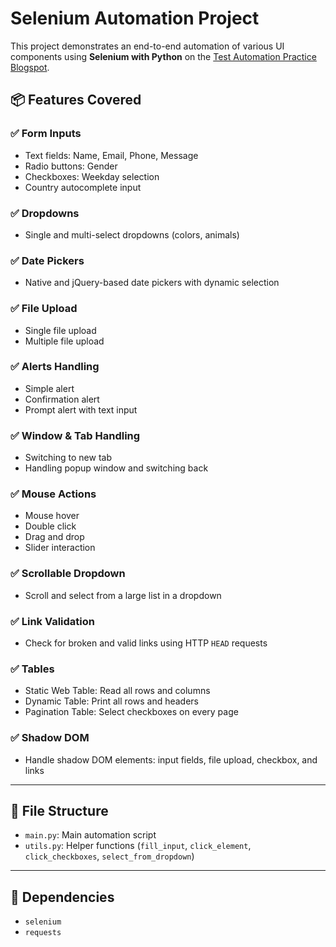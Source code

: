 ﻿# Selenium Automation Project

This project demonstrates an end-to-end automation of various UI components using **Selenium with Python** on the [Test Automation Practice Blogspot](https://testautomationpractice.blogspot.com/).

## 📦 Features Covered

### ✅ Form Inputs
- Text fields: Name, Email, Phone, Message
- Radio buttons: Gender
- Checkboxes: Weekday selection
- Country autocomplete input

### ✅ Dropdowns
- Single and multi-select dropdowns (colors, animals)

### ✅ Date Pickers
- Native and jQuery-based date pickers with dynamic selection

### ✅ File Upload
- Single file upload
- Multiple file upload

### ✅ Alerts Handling
- Simple alert
- Confirmation alert
- Prompt alert with text input

### ✅ Window & Tab Handling
- Switching to new tab
- Handling popup window and switching back

### ✅ Mouse Actions
- Mouse hover
- Double click
- Drag and drop
- Slider interaction

### ✅ Scrollable Dropdown
- Scroll and select from a large list in a dropdown

### ✅ Link Validation
- Check for broken and valid links using HTTP `HEAD` requests

### ✅ Tables
- Static Web Table: Read all rows and columns
- Dynamic Table: Print all rows and headers
- Pagination Table: Select checkboxes on every page

### ✅ Shadow DOM
- Handle shadow DOM elements: input fields, file upload, checkbox, and links

---

## 📂 File Structure

- `main.py`: Main automation script
- `utils.py`: Helper functions (`fill_input`, `click_element`, `click_checkboxes`, `select_from_dropdown`)

---

## 🧪 Dependencies

- `selenium`
- `requests`


